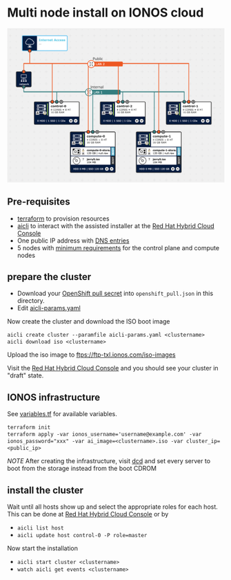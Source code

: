 # Multi node install on IONOS cloud

![image](dcd.png)

## Pre-requisites

* [terraform](https://www.terraform.io/) to provision resources
* [aicli](https://github.com/karmab/aicli) to interact with the assisted installer at the [Red Hat Hybrid Cloud Console](https://console.redhat.com/openshift)
* One public IP address with [DNS entries](https://docs.openshift.com/container-platform/4.11/installing/installing_bare_metal_ipi/ipi-install-prerequisites.html#network-requirements_ipi-install-prerequisites)
* 5 nodes with [minimum requirements](https://docs.openshift.com/container-platform/4.11/installing/installing_platform_agnostic/installing-platform-agnostic.html#installation-minimum-resource-requirements_installing-platform-agnostic) for the control plane and compute nodes

## prepare the cluster

* Download your [OpenShift pull secret](https://console.redhat.com/openshift/install/pull-secret)
into `openshift_pull.json` in this directory. 
* Edit [aicli-params.yaml](aicli-params.yaml)

Now create the cluster and download the ISO boot image

```
aicli create cluster --paramfile aicli-params.yaml <clustername>
aicli download iso <clustername>
```

Upload the iso image to [ftps://ftp-txl.ionos.com/iso-images](ftps://ftp-txl.ionos.com/iso-images)

Visit the [Red Hat Hybrid Cloud Console](https://console.redhat.com/) and you should see your cluster in "draft" state.


## IONOS infrastructure

See [variables.tf](variables.tf) for available variables.

```
terraform init
terraform apply -var ionos_username='username@example.com' -var ionos_password="xxx" -var ai_image=<clustername>.iso -var cluster_ip=<public_ip>
```

*NOTE* After creating the infrastructure, visit [dcd](https://dcd.ionos.com/) and set every
server to boot from the storage instead from the boot CDROM

## install the cluster

Wait until all hosts show up and select the appropriate roles for each host. This can be done at [Red Hat Hybrid Cloud Console](https://console.redhat.com/openshift) or by
* `aicli list host`
* `aicli update host control-0 -P role=master`

Now start the installation 
* `aicli start cluster <clustername>` 
* `watch aicli get events <clustername>`
